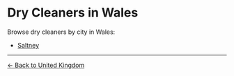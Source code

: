 # Dry Cleaners in Wales

Browse dry cleaners by city in Wales:

- [Saltney](./saltney.md)

---

[← Back to United Kingdom](../README.md)
